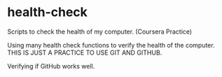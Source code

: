 # health-check
Scripts to check the health of my computer. (Coursera Practice)

Using many health check functions to verify the health of the computer.
THIS IS JUST A PRACTICE TO USE GIT AND GITHUB.

Verifying if GitHub works well.
